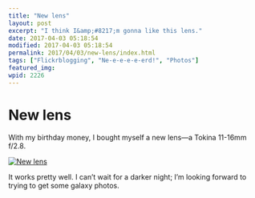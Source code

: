 ```yaml
---
title: "New lens"
layout: post
excerpt: "I think I&amp;#8217;m gonna like this lens."
date: 2017-04-03 05:18:54
modified: 2017-04-03 05:18:54
permalink: 2017/04/03/new-lens/index.html
tags: ["Flickrblogging", "Ne-e-e-e-e-erd!", "Photos"]
featured_img: 
wpid: 2226
---
```


# New lens

With my birthday money, I bought myself a new lens—a Tokina 11-16mm f/2.8.

[![New lens](https://live.staticflickr.com/3854/33808195095_6fc43039a7.jpg)](https://www.flickr.com/photos/pj/33808195095)

It works pretty well. I can’t wait for a darker night; I’m looking forward to trying to get some galaxy photos.